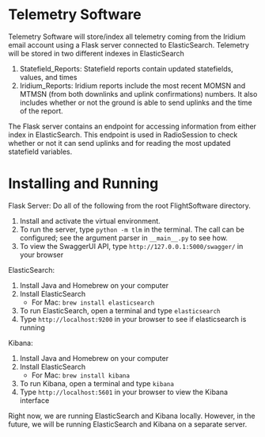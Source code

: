 # Telemetry Software

Telemetry Software will store/index all telemetry coming from the Iridium email account 
using a Flask server connected to ElasticSearch. Telemetry will be stored in two 
different indexes in ElasticSearch

1) Statefield_Reports: Statefield reports contain updated statefields, values, and times
2) Iridium_Reports: Iridium reports include the most recent MOMSN and MTMSN (from both downlinks
and uplink confirmations) numbers. It also includes whether or not the ground is able to send 
uplinks and the time of the report.

The Flask server contains an endpoint for accessing information from either index in ElasticSearch.
This endpoint is used in RadioSession to check whether or not it can send uplinks and for
reading the most updated statefield variables.

# Installing and Running

Flask Server:
Do all of the following from the root FlightSoftware directory.

1. Install and activate the virtual environment.
2. To run the server, type `python -m tlm` in the terminal. The call can be configured;
   see the argument parser in `__main__.py` to see how.
3. To view the SwaggerUI API, type `http://127.0.0.1:5000/swagger/` in your browser

ElasticSearch:
1. Install Java and Homebrew on your computer
2. Install ElasticSearch
    - For Mac: `brew install elasticsearch`
3. To run ElasticSearch, open a terminal and type `elasticsearch`
4. Type `http://localhost:9200` in your browser to see if elasticsearch is running

Kibana:
1. Install Java and Homebrew on your computer
2. Install ElasticSearch
    - For Mac: `brew install kibana`
3. To run Kibana, open a terminal and type `kibana`
4. Type `http://localhost:5601` in your browser to view the Kibana interface

Right now, we are running ElasticSearch and Kibana locally. However, in the future,
we will be running ElasticSearch and Kibana on a separate server.